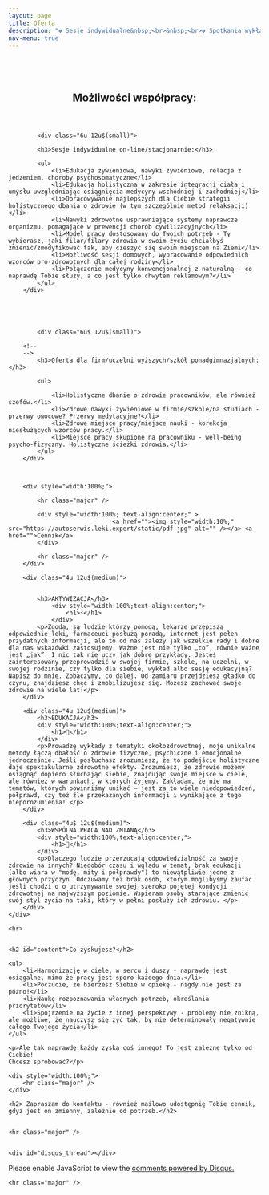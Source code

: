 ```yaml
---
layout: page
title: Oferta
description: "❖ Sesje indywidualne&nbsp;<br>&nbsp;<br>❖ Spotkania wykładowe&nbsp;<br>&nbsp;<br>❖ Konsultacje grupowe&nbsp;<br>&nbsp;<br>❖ Oferta współpracy dla firm&nbsp;<br>&nbsp;<br><span style='opacity:0.0;'>❖ Sesje indywidualne&nbsp;</span>"
nav-menu: true
---
```



<div id="main" class="alt">
	

	
<section id="one">
	<div class="inner">
		<h2>&nbsp;</h2>
		<header class="major">
			<h1>Możliwości współpracy:</h1>
		</header>
		<div class="row">
			
			<div class="6u 12u$(small)">
		
			<h3>Sesje indywidualne on-line/stacjonarnie:</h3>
		
			<ul>
				<li>Edukacja żywieniowa, nawyki żywieniowe, relacja z jedzeniem, choroby psychosomatyczne</li>
				<li>Edukacja holistyczna w zakresie integracji ciała i umysłu uwzględniając osiągnięcia medycyny wschodniej i zachodniej</li>
				<li>Opracowywanie najlepszych dla Ciebie strategii holistycznego dbania o zdrowie (w tym szczególnie metod relaksacji)</li>
				<li>Nawyki zdrowotne usprawniające systemy naprawcze organizmu, pomagające w prewencji chorób cywilizacyjnych</li>
				<li>Model pracy dostosowany do Twoich potrzeb - Ty wybierasz, jaki filar/filary zdrowia w swoim życiu chciałbyś zmienić/zmodyfikować tak, aby cieszyć się swoim miejscem na Ziemi</li>
				<li>Możliwość sesji domowych, wypracowanie odpowiednich wzorców pro-zdrowotnych dla całej rodziny</li>
				<li>Połączenie medycyny konwencjonalnej z naturalną - co naprawdę Tobie służy, a co jest tylko chwytem reklamowym?</li>
		    </ul>
		</div>
			
			
			
			
			
			<div class="6u$ 12u$(small)">
		
		<!--
		-->
			<h3>Oferta dla firm/uczelni wyższych/szkół ponadgimnazjalnych:</h3>
		
			<ul>
			
				<li>Holistyczne dbanie o zdrowie pracowników, ale również szefów.</li>
				<li>Zdrowe nawyki żywieniowe w firmie/szkole/na studiach - przerwy owocowe? Przerwy medytacyjne?</li>
				<li>Zdrowe miejsce pracy/miejsce nauki - korekcja niesłużących wzorców pracy.</li>
				<li>Miejsce pracy skupione na pracowniku - well-being psycho-fizyczny. Holistyczne ścieżki zdrowia.</li>
			</ul>
		</div>

	 	
	
	   	<div style="width:100%;">
			
			<hr class="major" />
			
			<div style="width:100%; text-align:center;" >
                                 <a href=""><img style="width:10%;" src="https://autoserwis.leki.expert/static/pdf.jpg" alt="" /></a> <a href="">Cennik</a>
			</div>
			
			<hr class="major" />
		</div>
	
		<div class="4u 12u$(medium)">
		
		
			<h3>AKTYWIZACJA</h3>
				<div style="width:100%;text-align:center;">
					<h1>⚡</h1>
				</div>
			<p>Zgoda, są ludzie którzy pomogą, lekarze przepiszą odpowiednie leki, farmaceuci posłużą poradą, internet jest pełen przydatnych informacji, ale to od nas zależy jak wszelkie rady i dobre dla nas wskazówki zastosujemy. Ważne jest nie tylko „co”, równie ważne jest „jak”. I nic tak nie uczy jak dobre przykłady. Jesteś zainteresowany przeprowadzić w swojej firmie, szkole, na uczelni, w swojej rodzinie, czy tylko dla siebie, wykład albo sesję edukacyjną? Napisz do mnie. Zobaczymy, co dalej. Od zamiaru przejdziesz gładko do czynu, znajdziesz chęć i zmobilizujesz się. Możesz zachować swoje zdrowie na wiele lat!</p>
		</div>

		<div class="4u 12u$(medium)">
			<h3>EDUKACJA</h3>
			<div style="width:100%;text-align:center;">
				<h1>🦉</h1>
			</div>
			<p>Prowadzę wykłady z tematyki okołozdrowotnej, moje unikalne metody łączą dbałość o zdrowie fizyczne, psychiczne i emocjonalne jednocześnie. Jeśli posłuchasz zrozumiesz, że to podejście holistyczne daje spektakularne zdrowotne efekty. Zrozumiesz, że zdrowie możemy osiągnąć dopiero słuchając siebie, znajdując swoje miejsce w ciele, ale również w warunkach, w których żyjemy. Zakładam, że nie ma tematów, których powinniśmy unikać – jest za to wiele niedopowiedzeń, półprawd, czy też źle przekazanych informacji i wynikające z tego nieporozumienia! </p>
		</div>

		<div class="4u$ 12u$(medium)">
			<h3>WSPÓLNA PRACA NAD ZMIANĄ</h3>
			<div style="width:100%;text-align:center;">
				<h1>🤝</h1>
			</div>
			<p>Dlaczego ludzie przerzucają odpowiedzialność za swoje zdrowie na innych? Niedobór czasu i wglądu w temat, brak edukacji (albo wiara w "modę, mity i półprawdy") to niewątpliwie jedne z głównych przyczyn. Odczuwamy też brak osób, którym moglibyśmy zaufać jeśli chodzi o o utrzymywanie swojej szeroko pojętej kondycji zdrowotnej na najwyższym poziomie. Wspieram osoby starające zmienić swój styl życia na taki, który w pełni posłuży ich zdrowiu. </p>
		</div>
	</div>

	<hr>
		
		
	<h2 id="content">Co zyskujesz?</h2>
		
	<ul>
		<li>Harmonizację w ciele, w sercu i duszy - naprawdę jest osiągalne, mimo że pracy jest sporo każdego dnia.</li>
		<li>Poczucie, że bierzesz Siebie w opiekę - nigdy nie jest za późno!</li>
		<li>Naukę rozpoznawania własnych potrzeb, określania priorytetów</li>
		<li>Spojrzenie na życie z innej perspektywy - problemy nie znikną, ale możliwe, że nauczysz się żyć tak, by nie determinowały negatywnie całego Twojego życia</li>
	</ul>

	<p>Ale tak naprawdę każdy zyska coś innego! To jest zależne tylko od Ciebie!
	Chcesz spróbować?</p>	
		
	<div style="width:100%;">
		<hr class="major" />
	</div>
		
	<h2> Zapraszam do kontaktu - również mailowo udostępnię Tobie cennik, gdyż jest on zmienny, zależnie od potrzeb.</h2>
			
		
	<hr class="major" />


	<div id="disqus_thread"></div>
<script>
    /**
    *  RECOMMENDED CONFIGURATION VARIABLES: EDIT AND UNCOMMENT THE SECTION BELOW TO INSERT DYNAMIC VALUES FROM YOUR PLATFORM OR CMS.
    *  LEARN WHY DEFINING THESE VARIABLES IS IMPORTANT: https://disqus.com/admin/universalcode/#configuration-variables    */
    /*
    var disqus_config = function () {
    this.page.url = 'https://www.pharmabusters.pl/2_oferta.html';  // Replace PAGE_URL with your page's canonical URL variable
    this.page.identifier = PAGE_IDENTIFIER; // Replace PAGE_IDENTIFIER with your page's unique identifier variable
    };
    */
    (function() { // DON'T EDIT BELOW THIS LINE
    var d = document, s = d.createElement('script');
    s.src = 'https://pharmabusters.disqus.com/embed.js';
    s.setAttribute('data-timestamp', +new Date());
    (d.head || d.body).appendChild(s);
    })();
</script>
<noscript>Please enable JavaScript to view the <a href="https://disqus.com/?ref_noscript">comments powered by Disqus.</a></noscript>
<script id="dsq-count-scr" src="//pharmabusters.disqus.com/count.js" async></script>
	
		
	<hr class="major" />	
		
<script>
function licznikodw() {
var xhr4 = new XMLHttpRequest();
var url4 = "https://autoserwis.leki.expert/baster3/";
xhr4.open("POST", url4, true);
xhr4.setRequestHeader("Content-Type", "application/json; charset=utf-8");
xhr4.setRequestHeader("Data-Type", "json");

xhr4.onreadystatechange = function () {
    if (xhr4.readyState === 4 && xhr4.status === 200) {
        var json = JSON.parse(xhr4.responseText);
        var compare4 = json.info;
        document.getElementById("wyswi").innerHTML = compare4;
    }

}

var data4 = JSON.stringify('{"wtf": "logowanie"}');
xhr4.send(data4);


};

licznikodw(); 
</script>		
		

</div>
</section>	
